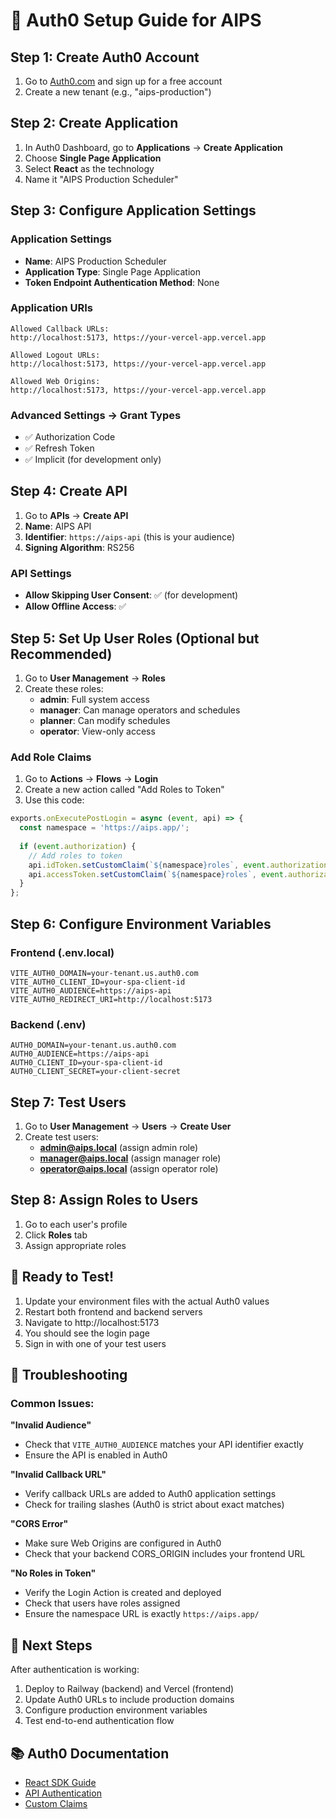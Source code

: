 # 🔐 Auth0 Setup Guide for AIPS

## Step 1: Create Auth0 Account

1. Go to [Auth0.com](https://auth0.com) and sign up for a free account
2. Create a new tenant (e.g., "aips-production")

## Step 2: Create Application

1. In Auth0 Dashboard, go to **Applications** → **Create Application**
2. Choose **Single Page Application** 
3. Select **React** as the technology
4. Name it "AIPS Production Scheduler"

## Step 3: Configure Application Settings

### Application Settings
- **Name**: AIPS Production Scheduler
- **Application Type**: Single Page Application
- **Token Endpoint Authentication Method**: None

### Application URIs
```
Allowed Callback URLs:
http://localhost:5173, https://your-vercel-app.vercel.app

Allowed Logout URLs: 
http://localhost:5173, https://your-vercel-app.vercel.app

Allowed Web Origins:
http://localhost:5173, https://your-vercel-app.vercel.app
```

### Advanced Settings → Grant Types
- ✅ Authorization Code
- ✅ Refresh Token
- ✅ Implicit (for development only)

## Step 4: Create API

1. Go to **APIs** → **Create API**
2. **Name**: AIPS API
3. **Identifier**: `https://aips-api` (this is your audience)
4. **Signing Algorithm**: RS256

### API Settings
- **Allow Skipping User Consent**: ✅ (for development)
- **Allow Offline Access**: ✅

## Step 5: Set Up User Roles (Optional but Recommended)

1. Go to **User Management** → **Roles**
2. Create these roles:
   - **admin**: Full system access
   - **manager**: Can manage operators and schedules
   - **planner**: Can modify schedules
   - **operator**: View-only access

### Add Role Claims
1. Go to **Actions** → **Flows** → **Login**
2. Create a new action called "Add Roles to Token"
3. Use this code:

```javascript
exports.onExecutePostLogin = async (event, api) => {
  const namespace = 'https://aips.app/';
  
  if (event.authorization) {
    // Add roles to token
    api.idToken.setCustomClaim(`${namespace}roles`, event.authorization.roles);
    api.accessToken.setCustomClaim(`${namespace}roles`, event.authorization.roles);
  }
};
```

## Step 6: Configure Environment Variables

### Frontend (.env.local)
```env
VITE_AUTH0_DOMAIN=your-tenant.us.auth0.com
VITE_AUTH0_CLIENT_ID=your-spa-client-id
VITE_AUTH0_AUDIENCE=https://aips-api
VITE_AUTH0_REDIRECT_URI=http://localhost:5173
```

### Backend (.env)
```env
AUTH0_DOMAIN=your-tenant.us.auth0.com
AUTH0_AUDIENCE=https://aips-api
AUTH0_CLIENT_ID=your-spa-client-id
AUTH0_CLIENT_SECRET=your-client-secret
```

## Step 7: Test Users

1. Go to **User Management** → **Users** → **Create User**
2. Create test users:
   - **admin@aips.local** (assign admin role)
   - **manager@aips.local** (assign manager role)
   - **operator@aips.local** (assign operator role)

## Step 8: Assign Roles to Users

1. Go to each user's profile
2. Click **Roles** tab
3. Assign appropriate roles

## 🚀 Ready to Test!

1. Update your environment files with the actual Auth0 values
2. Restart both frontend and backend servers
3. Navigate to http://localhost:5173
4. You should see the login page
5. Sign in with one of your test users

## 🔧 Troubleshooting

### Common Issues:

**"Invalid Audience"**
- Check that `VITE_AUTH0_AUDIENCE` matches your API identifier exactly
- Ensure the API is enabled in Auth0

**"Invalid Callback URL"**
- Verify callback URLs are added to Auth0 application settings
- Check for trailing slashes (Auth0 is strict about exact matches)

**"CORS Error"**
- Make sure Web Origins are configured in Auth0
- Check that your backend CORS_ORIGIN includes your frontend URL

**"No Roles in Token"**
- Verify the Login Action is created and deployed
- Check that users have roles assigned
- Ensure the namespace URL is exactly `https://aips.app/`

## 🎯 Next Steps

After authentication is working:
1. Deploy to Railway (backend) and Vercel (frontend)
2. Update Auth0 URLs to include production domains
3. Configure production environment variables
4. Test end-to-end authentication flow

## 📚 Auth0 Documentation

- [React SDK Guide](https://auth0.com/docs/quickstart/spa/react)
- [API Authentication](https://auth0.com/docs/get-started/authentication-and-authorization-flow/authorization-code-flow)
- [Custom Claims](https://auth0.com/docs/secure/tokens/json-web-tokens/create-custom-claims)
